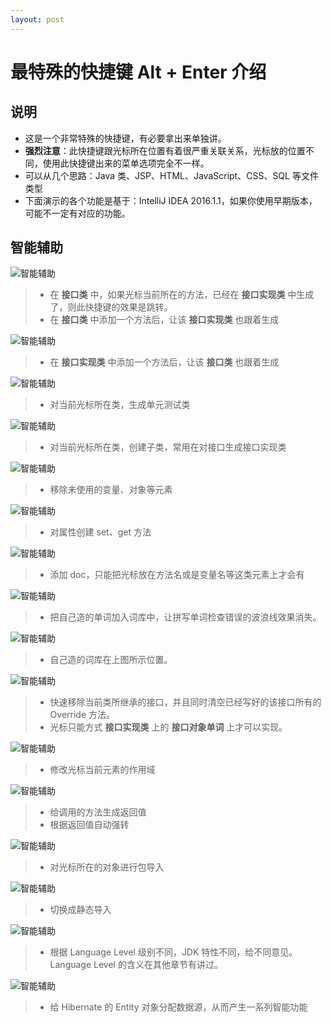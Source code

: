 ```yaml
---
layout: post
---
```

# 最特殊的快捷键 Alt + Enter 介绍

## 说明

- 这是一个非常特殊的快捷键，有必要拿出来单独讲。
- **强烈注意**：此快捷键跟光标所在位置有着很严重关联关系，光标放的位置不同，使用此快捷键出来的菜单选项完全不一样。
- 可以从几个思路：Java 类、JSP、HTML、JavaScript、CSS、SQL 等文件类型
- 下面演示的各个功能是基于：IntelliJ IDEA 2016.1.1，如果你使用早期版本，可能不一定有对应的功能。


## 智能辅助

![智能辅助](images/hotkey-alt-enter-introduce-1.gif)

> * 在 **接口类** 中，如果光标当前所在的方法，已经在 **接口实现类** 中生成了，则此快捷键的效果是跳转。
> * 在 **接口类** 中添加一个方法后，让该 **接口实现类** 也跟着生成

![智能辅助](images/hotkey-alt-enter-introduce-2.gif)

> * 在 **接口实现类** 中添加一个方法后，让该 **接口类** 也跟着生成

![智能辅助](images/hotkey-alt-enter-introduce-3.gif)

> * 对当前光标所在类，生成单元测试类

![智能辅助](images/hotkey-alt-enter-introduce-4.gif)

> * 对当前光标所在类，创建子类，常用在对接口生成接口实现类

![智能辅助](images/hotkey-alt-enter-introduce-5.gif)

> * 移除未使用的变量、对象等元素

![智能辅助](images/hotkey-alt-enter-introduce-6.gif)

> * 对属性创建 set、get 方法

![智能辅助](images/hotkey-alt-enter-introduce-7.gif)

> * 添加 doc，只能把光标放在方法名或是变量名等这类元素上才会有

![智能辅助](images/hotkey-alt-enter-introduce-8.gif)

> * 把自己造的单词加入词库中，让拼写单词检查错误的波浪线效果消失。

![智能辅助](images/hotkey-alt-enter-introduce-9.jpg)

> * 自己造的词库在上图所示位置。

![智能辅助](images/hotkey-alt-enter-introduce-10.gif)

> * 快速移除当前类所继承的接口，并且同时清空已经写好的该接口所有的 Override 方法。
> * 光标只能方式 **接口实现类** 上的 **接口对象单词** 上才可以实现。

![智能辅助](images/hotkey-alt-enter-introduce-11.gif)

> * 修改光标当前元素的作用域

![智能辅助](images/hotkey-alt-enter-introduce-12.gif)

> * 给调用的方法生成返回值
> * 根据返回值自动强转

![智能辅助](images/hotkey-alt-enter-introduce-13.gif)

> * 对光标所在的对象进行包导入

![智能辅助](images/hotkey-alt-enter-introduce-14.gif)

> * 切换成静态导入

![智能辅助](images/hotkey-alt-enter-introduce-15.gif)

> * 根据 Language Level 级别不同，JDK 特性不同，给不同意见。Language Level 的含义在其他章节有讲过。

![智能辅助](images/hotkey-alt-enter-introduce-16.gif)

> * 给 Hibernate 的 Entity 对象分配数据源，从而产生一系列智能功能






































